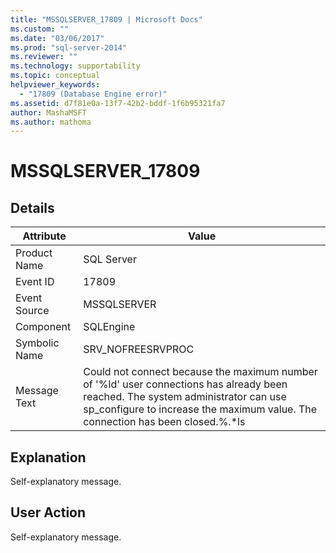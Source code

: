 ```yaml
---
title: "MSSQLSERVER_17809 | Microsoft Docs"
ms.custom: ""
ms.date: "03/06/2017"
ms.prod: "sql-server-2014"
ms.reviewer: ""
ms.technology: supportability
ms.topic: conceptual
helpviewer_keywords: 
  - "17809 (Database Engine error)"
ms.assetid: d7f81e0a-13f7-42b2-bddf-1f6b95321fa7
author: MashaMSFT
ms.author: mathoma
---
```

# MSSQLSERVER_17809
    
## Details  
  
|Attribute|Value|  
|-|-|  
|Product Name|SQL Server|  
|Event ID|17809|  
|Event Source|MSSQLSERVER|  
|Component|SQLEngine|  
|Symbolic Name|SRV_NOFREESRVPROC|  
|Message Text|Could not connect because the maximum number of '%ld' user connections has already been reached. The system administrator can use sp_configure to increase the maximum value. The connection has been closed.%.*ls|  
  
## Explanation  
 Self-explanatory message.  
  
## User Action  
 Self-explanatory message.  
  
  
